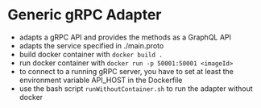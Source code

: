# Generic gRPC Adapter

* adapts a gRPC API and provides the methods as a GraphQL API
* adapts the service specified in ./main.proto
* build docker container with ```docker build .```
* run docker container with ```docker run -p 50001:50001 <imageId>```
* to connect to a running gRPC server, you have to set at least the environment variable API_HOST in the Dockerfile
* use the bash script ```runWithoutContainer.sh``` to run the adapter without docker
